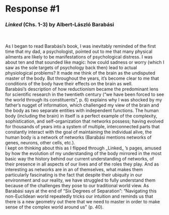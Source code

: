 # Response #1
### _Linked_ (Chs. 1-3) by Albert-László Barabási
<br/>
<br/>
As I began to read Barabási’s book, I was inevitably reminded of the first time that my dad, a psychologist, pointed out to me that many physical ailments are likely to be manifestations of psychological distress. I was about ten and that sounded like magic: how could sadness or worry (which I saw as the sole targets of psychology back then) lead to actual physiological problems? It made me think of the brain as the undisputed master of the body. But throughout the years, it’s become clear to me that conditions of the body have their effects on the brain as well. 
<br/>
Barabási’s description of how reductionism became the predominant lens for scientific research in the twentieth century (“we have been forced to see the world through its constituents”, p. 6) explains why I was shocked by my father’s nugget of information, which challenged my view of the brain and the body as two separate entities with independent functions. The human body (including the brain) in itself is a perfect example of the complexity, sophistication, and self-organization that networks possess; having evolved for thousands of years into a system of multiple, interconnected parts that constantly interact with the goal of maintaining the individual alive, the human body is a network of networks (Barabási mentions networks of genes, neurons, other cells, etc.). 
<br/>
I kept on thinking about this as I flipped through _Linked_ ’s pages, amused by how the evolution of my understanding of the body mirrored in the most basic way the history behind our current understanding of networks, of their presence in all aspects of our lives and of the roles they play. And as interesting as networks are in an of themselves, what makes them particularly fascinating is the fact that despite their ubiquity in our environment and our reality, we have struggled to fully understand them because of the challenges they pose to our traditional world view. As Barabási says at the end of “Six Degrees of Separation”: “Navigating this non-Euclidean world repeatedly tricks our intuition and reminds us that there is a new geometry out there that we need to master in order to make sense of the complex world around us” (p. 40). 

